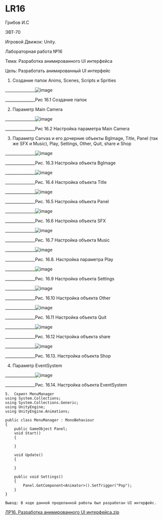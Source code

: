# LR16
Грибов И.С

ЭВТ-70

Игровой Движок: Unity.

Лабораторная работа №16

Тема: Разработка анимированного UI интерфейса

Цель: Разработать анимированный UI интерфейс

1.	Создание папок Anims, Scenes, Scripts и Sprities

_______________![image](https://user-images.githubusercontent.com/119228138/204796650-fcaf6a99-b029-4f5f-bc6c-ea9f0a98dcc5.png)

 
_______________Рис 16.1 Создание папок 

2.	Параметр Main Camera
 
_______________![image](https://user-images.githubusercontent.com/119228138/204796673-f621412b-ba49-427e-8011-307c40657083.png)

 
_______________Рис 16.2 Настройка параметра  Main Camera

3.	Параметр Canvas и его дочерние объекты BgImage, Title, Panel (так же SFX и Music), Play, Settings, Other, Quit, share и Shop
 
_______________![image](https://user-images.githubusercontent.com/119228138/204796700-5c229c8f-2858-4b8f-88af-9c3849d8727b.png)


_______________Рис. 16.3 Настройка объекта BgImage
 
 _______________![image](https://user-images.githubusercontent.com/119228138/204796721-5002c2a8-b9d8-4401-8fd4-4547a3ac8516.png)

 
_______________Рис. 16.4 Настройка объекта Title

_______________![image](https://user-images.githubusercontent.com/119228138/204796743-54245bf5-926e-4658-86de-ee18df608ef3.png)

_______________Рис. 16.5 Настройка объекта Panel

_______________![image](https://user-images.githubusercontent.com/119228138/204796761-06005fa7-d5bb-4d2b-9e2d-7c0217328a52.png)

_______________Рис. 16.6 Настройка объекта SFX

_______________![image](https://user-images.githubusercontent.com/119228138/204796807-fd55bcc6-c1f5-479b-b465-13052ec3a67c.png)
 
_______________Рис. 16.7 Настройка объекта Music

_______________![image](https://user-images.githubusercontent.com/119228138/204796848-a46aa7d5-52f1-4a0e-beb9-a65618f063d6.png)

_______________Рис. 16.8. Настройка параметра Play

_______________![image](https://user-images.githubusercontent.com/119228138/204796871-3f725ae0-08f7-4fd3-8a43-0866201ec2b0.png)


_______________Рис. 16.9 Настройка объекта Settings

_______________![image](https://user-images.githubusercontent.com/119228138/204796899-40251a81-2f67-493a-93c7-36220453d9c7.png)

_______________Рис. 16.10 Настройка объекта Other

_______________![image](https://user-images.githubusercontent.com/119228138/204796919-277a2705-2e66-4d60-94c0-5db92ed6e625.png)

_______________Рис. 16.11 Настройка объекта Quit

_______________![image](https://user-images.githubusercontent.com/119228138/204796943-e41f4755-83ab-46fa-9eeb-2656028948f4.png)

_______________Рис. 16.12 Настройка объекта share

_______________![image](https://user-images.githubusercontent.com/119228138/204796964-623f7e08-8a5e-4ef6-ae0b-2d07c8ba51ab.png)


_______________Рис. 16.13. Настройка объекта Shop

4.	Параметр EventSystem
 
_______________![image](https://user-images.githubusercontent.com/119228138/204796983-69cedb08-5632-4435-994e-6c5ffff277b7.png)


_______________Рис. 16.14. Настройка объекта EventSystem

```
5.	Скрипт MenuManager
using System.Collections;
using System.Collections.Generic;
using UnityEngine;
using UnityEngine.Animations;

public class MenuManager : MonoBehaviour
{
    public GameObject Panel;
    void Start()
    {

    }        
 
    void Update()
    {
        
    }

    public void Settings()
    {
        Panel.GetComponent<Animator>().SetTrigger("Pop");
    }    
}
```

	Вывод: В ходе данной проделанной работы был разработан UI интерфейс. 
  [ЛР16. Разработка анимированного UI интерфейса.zip](https://github.com/Kramler3/LR16/files/10135389/16.UI.zip)
